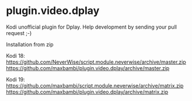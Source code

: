 # plugin.video.dplay
Kodi unofficial plugin for Dplay.
Help development by sending your pull request ;-)

Installation from zip

Kodi 18: 
https://github.com/NeverWise/script.module.neverwise/archive/master.zip
https://github.com/maxbambi/plugin.video.dplay/archive/master.zip

Kodi 19:
https://github.com/maxbambi/script.module.neverwise/archive/matrix.zip
https://github.com/maxbambi/plugin.video.dplay/archive/matrix.zip
